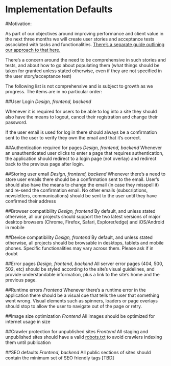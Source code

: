 # **Implementation Defaults**


#Motivation:

As part of our objectives around improving performance and client value in the next three months we will create user stories and acceptance tests associated with tasks and functionalities. [There’s a separate guide outlining our approach to that here.](https://vizzuality.github.io/playbook/projects/stories-and-acceptance-tests/)

There’s a concern around the need to be comprehensive in such stories and tests, and about how to go about populating them (what things should be taken for granted unless stated otherwise, even if they are not specified in the user story/acceptance test)

The following list is not comprehensive and is subject to growth as we progress. The items are in no particular order:


##User Login
_Design, frontend, backend_

Whenever it is required for users to be able to log into a site they should also have the means to logout, cancel their registration and change their password.

If the user email is used for log in there should always be a confirmation sent to the user to verify they own the email and that it’s correct.

##Authentication required for pages
_Design, frontend, backend_
Whenever an unauthenticated user clicks to enter a page that requires authentication, the application should redirect to a login page (not overlay) and redirect back to the previous page after login.

##Storing user email
_Design, frontend, backend_
Whenever there’s a need to store user emails there should be a confirmation sent to the email. User’s should also have the means to change the email (in case they misspell it) and re-send the confirmation email. No other emails (subscriptions, newsletters, communications) should be sent to the user until they have confirmed their address

##Browser compatibility
_Design, frontend_
By default, and unless stated otherwise, all our projects should support the two latest versions of major desktop browsers (Chrome, Firefox, Safari, Explorer/edge) and iOS/Android in mobile

##Device compatibility
_Design, frontend_
By default, and unless stated otherwise, all projects should be browsable in desktops, tablets and mobile phones. Specific functionalities may vary across them. Please ask if in doubt

##Error pages
_Design, frontend, backend_
All server error pages (404, 500, 502, etc) should be styled according to the site’s visual guidelines, and provide understandable information, plus a link to the site’s home and the previous page.

##Runtime errors
_Frontend_
Whenever there’s a runtime error in the application there should be a visual cue that tells the user that something went wrong.  Visual elements such as spinners, loaders or page overlays should stop to allow the user to navigate out of the page or retry.

##Image size optimization
_Frontend_
All images should be optimized for internet usage in size

##Crawler protection for unpublished sites
_Frontend_
All staging and unpublished sites should have a valid [robots.txt](http://www.robotstxt.org/robotstxt.html) to avoid crawlers indexing them until publication

##SEO defaults
_Frontend, backend_
All public sections of sites should contain the minimum set of SEO friendly tags [TBD]
